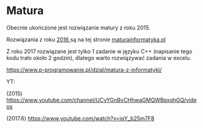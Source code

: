 # Matura
Obecnie ukończone jest rozwiązanie matury z roku 2015.

Rozwiązania z roku <a href='http://maturainformatyka.pl/matura-2016/81-matura-2016-czesc-ii'>2016 </a> są na tej stronie <a href='http://maturainformatyka.pl'>maturainformatyka.pl </a>

Z roku 2017 rozwiązane jest tylko 1 zadanie w języku C++ (napisanie tego kodu trało około 2 godzin), dlatego warto rozwiązywać zadania w excelu.


https://www.p-programowanie.pl/dzial/matura-z-informatyki/

YT:

(2015)   https://www.youtube.com/channel/UCvYGnBvCHhwaGMQWBpxqhGQ/videos

(2017.6) https://www.youtube.com/watch?v=iqY_b25m7F8
